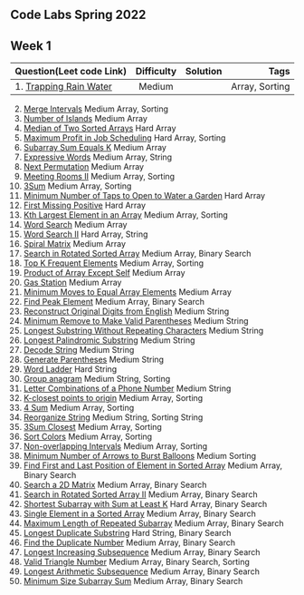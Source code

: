 ## Code Labs Spring 2022
## Week 1

| Question(Leet code Link) | Difficulty | Solution | Tags  |
| ------------------------ |:----------:| --------:| -----:|
| 1. [Trapping Rain Water](https://leetcode.com/problems/trapping-rain-water/) | Medium |  | Array, Sorting|
2.	[Merge Intervals](https://leetcode.com/problems/merge-intervals/) Medium 	Array, Sorting
3.	[Number of Islands](https://leetcode.com/problems/number-of-islands/) Medium Array
4.	[Median of Two Sorted Arrays](https://leetcode.com/problems/median-of-two-sorted-arrays/) Hard Array
5.	[Maximum Profit in Job Scheduling](https://leetcode.com/problems/maximum-profit-in-job-scheduling/) Hard	Array, Sorting
6.	[Subarray Sum Equals K](https://leetcode.com/problems/subarray-sum-equals-k/) Medium	Array
7.	[Expressive Words](https://leetcode.com/problems/expressive-words/)	 Medium Array, String
8.	[Next Permutation](https://leetcode.com/problems/next-permutation/)	 Medium Array
9.	[Meeting Rooms II](https://leetcode.com/problems/meeting-rooms-ii/)	 Medium Array, Sorting
10.	[3Sum](https://leetcode.com/problems/3sum/) Medium Array, Sorting
11.	[Minimum Number of Taps to Open to Water a Garden](https://leetcode.com/problems/minimum-number-of-taps-to-open-to-water-a-garden/)	 Hard Array
12.	[First Missing Positive](https://leetcode.com/problems/first-missing-positive/)	Hard Array
13.	[Kth Largest Element in an Array](https://leetcode.com/problems/kth-largest-element-in-an-array/)	Medium Array, Sorting
14.	[Word Search](https://leetcode.com/problems/word-search/)	Medium Array
15.	[Word Search II](https://leetcode.com/problems/word-search-ii/)	Hard Array, String
16.	[Spiral Matrix](https://leetcode.com/problems/spiral-matrix/)	Medium Array
17.	[Search in Rotated Sorted Array](https://leetcode.com/problems/search-in-rotated-sorted-array/)	Medium Array, Binary Search
18.	[Top K Frequent Elements](https://leetcode.com/problems/top-k-frequent-elements/)	Medium Array, Sorting
19.	[Product of Array Except Self](https://leetcode.com/problems/product-of-array-except-self/)	 Medium Array
20.	[Gas Station](https://leetcode.com/problems/gas-station/)	 Medium Array
21.	[Minimum Moves to Equal Array Elements](https://leetcode.com/problems/minimum-moves-to-equal-array-elements/)	 Medium Array
22.	[Find Peak Element](https://leetcode.com/problems/find-peak-element/)	Medium Array, Binary Search
23.	[Reconstruct Original Digits from English](https://leetcode.com/problems/reconstruct-original-digits-from-english/)	 Medium String
24.	[Minimum Remove to Make Valid Parentheses](https://leetcode.com/problems/minimum-remove-to-make-valid-parentheses/)	Medium String
25.	[Longest Substring Without Repeating Characters](https://leetcode.com/problems/longest-substring-without-repeating-characters/)	 Medium String
26.	[Longest Palindromic Substring](https://leetcode.com/problems/longest-palindromic-substring/)	Medium String
27.	[Decode String](https://leetcode.com/problems/decode-string/)	Medium String
28.	[Generate Parentheses](https://leetcode.com/problems/generate-parentheses/)	 Medium String
29.	[Word Ladder](https://leetcode.com/problems/word-ladder/)	Hard String
30.	[Group anagram](https://leetcode.com/problems/group-anagrams/)	Medium String, Sorting
31.	[Letter Combinations of a Phone Number](https://leetcode.com/problems/letter-combinations-of-a-phone-number/)	Medium String
32.	[K-closest points to origin](https://leetcode.com/problems/k-closest-points-to-origin/)	Medium Array, Sorting
33.	[4 Sum](https://leetcode.com/problems/4sum/)	Medium Array, Sorting
34.	[Reorganize String](https://leetcode.com/problems/reorganize-string/)	Medium String, Sorting String 
35.	[3Sum Closest](https://leetcode.com/problems/3sum-closest/)	 Medium Array, Sorting 
36.	[Sort Colors](https://leetcode.com/problems/sort-colors/)	Medium Array, Sorting
37.	[Non-overlapping Intervals](https://leetcode.com/problems/non-overlapping-intervals/)	Medium Array, Sorting
38.	[Minimum Number of Arrows to Burst Balloons](https://leetcode.com/problems/minimum-number-of-arrows-to-burst-balloons/)	 Medium Sorting
39.	[Find First and Last Position of Element in Sorted Array](https://leetcode.com/problems/find-first-and-last-position-of-element-in-sorted-array/)	Medium Array, Binary Search
40.	[Search a 2D Matrix](https://leetcode.com/problems/search-a-2d-matrix/)	 Medium Array, Binary Search
41.	[Search in Rotated Sorted Array II](https://leetcode.com/problems/search-in-rotated-sorted-array-ii/)	Medium Array, Binary Search
42.	[Shortest Subarray with Sum at Least K](https://leetcode.com/problems/shortest-subarray-with-sum-at-least-k/)	Hard Array, Binary Search
43.	[Single Element in a Sorted Array](https://leetcode.com/problems/single-element-in-a-sorted-array/)	Medium Array, Binary Search
44.	[Maximum Length of Repeated Subarray](https://leetcode.com/problems/maximum-length-of-repeated-subarray/)	Medium Array, Binary Search
45.	[Longest Duplicate Substring](https://leetcode.com/problems/longest-duplicate-substring/)	Hard String, Binary Search
46.	[Find the Duplicate Number](https://leetcode.com/problems/find-the-duplicate-number/)	Medium Array, Binary Search
47.	[Longest Increasing Subsequence](https://leetcode.com/problems/longest-increasing-subsequence/)	 Medium Array, Binary Search
48.	[Valid Triangle Number](https://leetcode.com/problems/valid-triangle-number/)	Medium Array, Binary Search, Sorting
49.	[Longest Arithmetic Subsequence](https://leetcode.com/problems/longest-arithmetic-subsequence/)	Medium Array, Binary Search
50.	[Minimum Size Subarray Sum](https://leetcode.com/problems/minimum-size-subarray-sum/)	Medium Array, Binary Search
